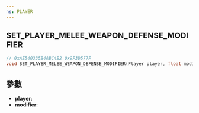 ```yaml
---
ns: PLAYER
---
```

## SET_PLAYER_MELEE_WEAPON_DEFENSE_MODIFIER

```c
// 0xAE540335B4ABC4E2 0x9F3D577F
void SET_PLAYER_MELEE_WEAPON_DEFENSE_MODIFIER(Player player, float modifier);
```


## 參數
* **player**: 
* **modifier**: 

